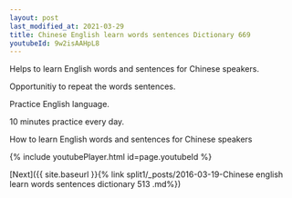 ```yaml
---
layout: post
last_modified_at: 2021-03-29
title: Chinese English learn words sentences Dictionary 669 
youtubeId: 9w2isAAHpL8
---
```

 
 
Helps to learn English words and sentences for Chinese speakers.

Opportunitiy to repeat the words sentences. 

Practice English language. 
 
10 minutes practice every day. 
 
How to learn English words and sentences for Chinese speakers 
 
{% include youtubePlayer.html id=page.youtubeId %}
 
 
[Next]({{ site.baseurl }}{% link  split1/_posts/2016-03-19-Chinese english learn words sentences dictionary 513 .md%})
 
